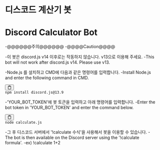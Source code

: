 # 디스코드 계산기 봇
# Discord Calculator Bot

-@@@@@@주의@@@@@@
-@@@@Caution@@@@

-이 봇은 discord.js v14 이후로는 작동하지 않습니다. v13으로 이용해 주세요.
-This bot will not work after discord.js v14. Please use v13.


-Node.js 를 설치하고 CMD에 다음과 같은 명령어를 입력합니다.
-Install Node.js and enter the following command in CMD.
<pre><div class="bg-black rounded-md mb-4"><div class="flex items-center relative text-gray-200 bg-gray-800 px-4 py-2 text-xs font-sans justify-between rounded-t-md"><button class="flex ml-auto gap-2"><svg stroke="currentColor" fill="none" stroke-width="2" viewBox="0 0 24 24" stroke-linecap="round" stroke-linejoin="round" class="h-4 w-4" height="1em" width="1em" xmlns="http://www.w3.org/2000/svg"><path d="M16 4h2a2 2 0 0 1 2 2v14a2 2 0 0 1-2 2H6a2 2 0 0 1-2-2V6a2 2 0 0 1 2-2h2"></path><rect x="8" y="2" width="8" height="4" rx="1" ry="1"></rect></svg></button></div><div class="p-4 overflow-y-auto"><code class="!whitespace-pre hljs">npm install discord.js@13.9
</code></div></div></pre>

-'YOUR_BOT_TOKEN'에 봇 토큰을 입력하고 아래 명령어를 입력합니다.
-Enter the bot token in 'YOUR_BOT_TOKEN' and enter the command below.
<pre><div class="bg-black rounded-md mb-4"><div class="flex items-center relative text-gray-200 bg-gray-800 px-4 py-2 text-xs font-sans justify-between rounded-t-md"><button class="flex ml-auto gap-2"><svg stroke="currentColor" fill="none" stroke-width="2" viewBox="0 0 24 24" stroke-linecap="round" stroke-linejoin="round" class="h-4 w-4" height="1em" width="1em" xmlns="http://www.w3.org/2000/svg"><path d="M16 4h2a2 2 0 0 1 2 2v14a2 2 0 0 1-2 2H6a2 2 0 0 1-2-2V6a2 2 0 0 1 2-2h2"></path><rect x="8" y="2" width="8" height="4" rx="1" ry="1"></rect></svg></button></div><div class="p-4 overflow-y-auto"><code class="!whitespace-pre hljs">node calculate.js
</code></div></div></pre>

-그 후 디스코드 서버에서 '!calculate 수식'을 사용해서 봇을 이용할 수 있습니다.
-The bot is then available on the Discord server using the '!calculate formula'.
-ex) !calculate 1+2
